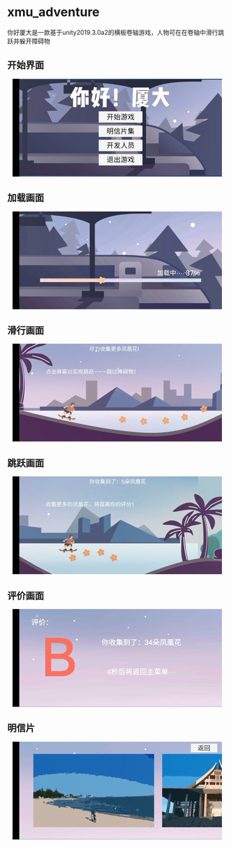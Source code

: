 # xmu_adventure

你好厦大是一款基于unity2019.3.0a2的横板卷轴游戏，人物可在在卷轴中滑行跳跃并躲开障碍物

## 开始界面

<p align="center"><img src="pictures/开始画面.jpg" width="480"\></p>

## 加载画面

<p align="center"><img src="pictures/加载画面.jpg" width="480"\></p>

## 滑行画面

<p align="center"><img src="pictures/滑行画面.jpg" width="480"\></p>

## 跳跃画面

<p align="center"><img src="pictures/跳跃画面.jpg" width="480"\></p>

## 评价画面

<p align="center"><img src="pictures/评价画面.jpg" width="480"\></p>

## 明信片

<p align="center"><img src="pictures/明信片.jpg" width="480"\></p>

